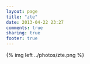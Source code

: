 ```yaml
---
layout: page
title: "zte"
date: 2013-04-22 23:27
comments: true
sharing: true
footer: true
---
```


{% img left ../photos/zte.png %}
